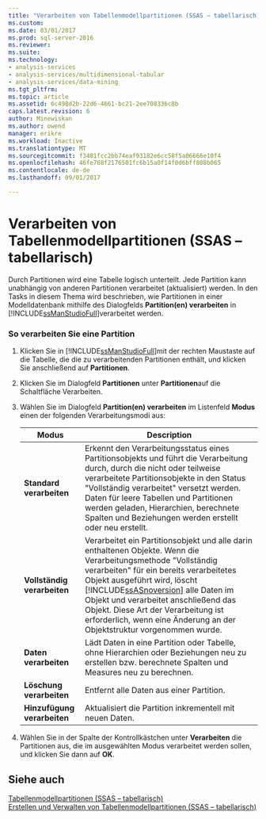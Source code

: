 ```yaml
---
title: "Verarbeiten von Tabellenmodellpartitionen (SSAS – tabellarisch) | Microsoft Docs"
ms.custom: 
ms.date: 03/01/2017
ms.prod: sql-server-2016
ms.reviewer: 
ms.suite: 
ms.technology:
- analysis-services
- analysis-services/multidimensional-tabular
- analysis-services/data-mining
ms.tgt_pltfrm: 
ms.topic: article
ms.assetid: 6c498d2b-22d6-4661-bc21-2ee708336c8b
caps.latest.revision: 6
author: Minewiskan
ms.author: owend
manager: erikre
ms.workload: Inactive
ms.translationtype: MT
ms.sourcegitcommit: f3481fcc2bb74eaf93182e6cc58f5a06666e10f4
ms.openlocfilehash: 46fe768f2176501fc6b15a0f14f0d6bff808b065
ms.contentlocale: de-de
ms.lasthandoff: 09/01/2017

---
```

# <a name="process-tabular-model-partitions-ssas-tabular"></a>Verarbeiten von Tabellenmodellpartitionen (SSAS – tabellarisch)
  Durch Partitionen wird eine Tabelle logisch unterteilt. Jede Partition kann unabhängig von anderen Partitionen verarbeitet (aktualisiert) werden. In den Tasks in diesem Thema wird beschrieben, wie Partitionen in einer Modelldatenbank mithilfe des Dialogfelds **Partition(en) verarbeiten** in [!INCLUDE[ssManStudioFull](../../includes/ssmanstudiofull-md.md)]verarbeitet werden.  
  
###  <a name="bkmk_create_new"></a> So verarbeiten Sie eine Partition  
  
1.  Klicken Sie in [!INCLUDE[ssManStudioFull](../../includes/ssmanstudiofull-md.md)]mit der rechten Maustaste auf die Tabelle, die die zu verarbeitenden Partitionen enthält, und klicken Sie anschließend auf **Partitionen**.  
  
2.  Klicken Sie im Dialogfeld **Partitionen** unter **Partitionen**auf die Schaltfläche Verarbeiten.  
  
3.  Wählen Sie im Dialogfeld **Partition(en) verarbeiten** im Listenfeld **Modus** einen der folgenden Verarbeitungsmodi aus:  
  
    |Modus|Description|  
    |----------|-----------------|  
    |**Standard verarbeiten**|Erkennt den Verarbeitungsstatus eines Partitionsobjekts und führt die Verarbeitung durch, durch die nicht oder teilweise verarbeitete Partitionsobjekte in den Status "Vollständig verarbeitet" versetzt werden. Daten für leere Tabellen und Partitionen werden geladen, Hierarchien, berechnete Spalten und Beziehungen werden erstellt oder neu erstellt.|  
    |**Vollständig verarbeiten**|Verarbeitet ein Partitionsobjekt und alle darin enthaltenen Objekte. Wenn die Verarbeitungsmethode "Vollständig verarbeiten" für ein bereits verarbeitetes Objekt ausgeführt wird, löscht [!INCLUDE[ssASnoversion](../../includes/ssasnoversion-md.md)] alle Daten im Objekt und verarbeitet anschließend das Objekt. Diese Art der Verarbeitung ist erforderlich, wenn eine Änderung an der Objektstruktur vorgenommen wurde.|  
    |**Daten verarbeiten**|Lädt Daten in eine Partition oder Tabelle, ohne Hierarchien oder Beziehungen neu zu erstellen bzw. berechnete Spalten und Measures neu zu berechnen.|  
    |**Löschung verarbeiten**|Entfernt alle Daten aus einer Partition.|  
    |**Hinzufügung verarbeiten**|Aktualisiert die Partition inkrementell mit neuen Daten.|  
  
4.  Wählen Sie in der Spalte der Kontrollkästchen unter **Verarbeiten** die Partitionen aus, die im ausgewählten Modus verarbeitet werden sollen, und klicken Sie dann auf **OK**.  
  
## <a name="see-also"></a>Siehe auch  
 [Tabellenmodellpartitionen &#40;SSAS – tabellarisch&#41;](../../analysis-services/tabular-models/tabular-model-partitions-ssas-tabular.md)   
 [Erstellen und Verwalten von Tabellenmodellpartitionen &#40;SSAS – tabellarisch&#41;](../../analysis-services/tabular-models/create-and-manage-tabular-model-partitions-ssas-tabular.md)  
  
  

